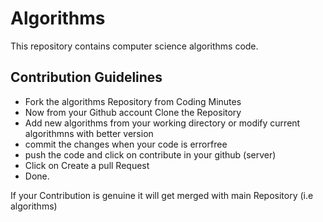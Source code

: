 # Algorithms
This repository contains computer science algorithms code.

## Contribution Guidelines 

* Fork the algorithms Repository from Coding Minutes
* Now from your Github account Clone the Repository
* Add new algorithms from your working directory or modify current algorithmns with better version 
* commit the changes when your code is errorfree
* push the code and click on contribute in your github (server)
* Click on Create a pull Request
* Done.

If your Contribution is genuine it will get merged with main Repository (i.e algorithms)

